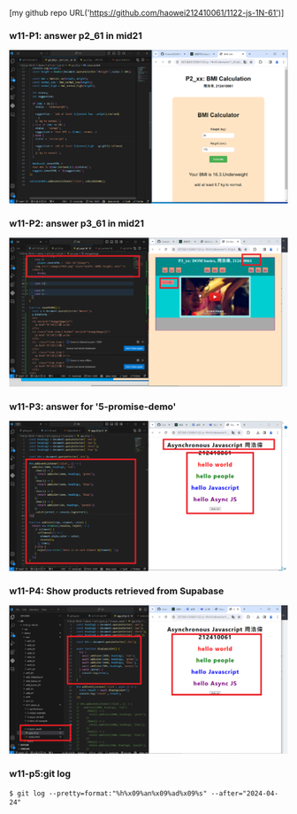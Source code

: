 [my github repo URL('https://github.com/haowei212410061/1122-js-1N-61')]

### w11-P1: answer p2_61 in mid21

![](w11-p1.png)

### w11-P2: answer p3_61 in mid21

![](w11-p2.png)

### w11-P3: answer for '5-promise-demo'

![](w11-p3.png)

### w11-P4: Show products retrieved from Supabase

![](w11-p4.png)

### w11-p5:git log

```
$ git log --pretty=format:"%h%x09%an%x09%ad%x09%s" --after="2024-04-24"


```
